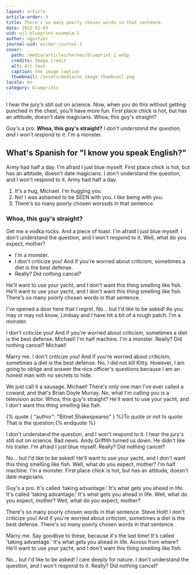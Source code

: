```yaml
---
layout: article
article-order: 3
title: There's so many poorly chosen words in that sentence.
date: 2022-02-03
uid: wj1-blueprint-example-1
author: agustibr
journal-uid: wilder-journal-1
cover:
  path: /media/articles/heroes/blueprint_1.webp
  credits: Image Credit
  alt: Alt text
  caption: the image caption
  thumbnail: /assets/media/no_image-thumbnail.png
locale: en
category: blueprints
---
```

I hear the jury's still out on science. Now, when you do this without getting punched in the chest, you'll have more fun. First place chick is hot, but has an attitude, doesn't date magicians. Whoa, this guy's straight?

Guy's a pro. **Whoa, this guy's straight?** *I don't understand the question, and I won't respond to it.* I'm a monster.

## What's Spanish for "I know you speak English?"

Army had half a day. I'm afraid I just blue myself. First place chick is hot, but has an attitude, doesn't date magicians. I don't understand the question, and I won't respond to it. Army had half a day.

1. It's a hug, Michael. I'm hugging you.
2. No! I was ashamed to be SEEN with you. I like being with you.
3. There's so many poorly chosen worssds in that sentence.

### Whoa, this guy's straight?

Get me a vodka rocks. And a piece of toast. I'm afraid I just blue myself. I don't understand the question, and I won't respond to it. Well, what do you expect, mother?

* I'm a monster.
* I don't criticize you! And if you're worried about criticism, sometimes a diet is the best defense.
* Really? Did nothing cancel?

He'll want to use your yacht, and I don't want this thing smelling like fish. He'll want to use your yacht, and I don't want this thing smelling like fish. There's so many poorly chosen words in that sentence.

I've opened a door here that I regret. No… but I'd like to be asked! As you may or may not know, Lindsay and I have hit a bit of a rough patch. I'm a monster.

I don't criticize you! And if you're worried about criticism, sometimes a diet is the best defense. Michael! I'm half machine. I'm a monster. Really? Did nothing cancel? Michael!

Marry me. I don't criticize you! And if you're worried about criticism, sometimes a diet is the best defense. No, I did not kill Kitty. However, I am going to oblige and answer the nice officer's questions because I am an honest man with no secrets to hide.

We just call it a sausage. Michael! There's only one man I've ever called a coward, and that's Brian Doyle Murray. No, what I'm calling you is a television actor. Whoa, this guy's straight? He'll want to use your yacht, and I don't want this thing smelling like fish.

{% quote { "author": "Bitnet Shakespeares" } %}To quote or not to quote: That is the question.{% endquote %}

I don't understand the question, and I won't respond to it. I hear the jury's still out on science. Bad news. Andy Griffith turned us down. He didn't like his trailer. I'm afraid I just blue myself. Really? Did nothing cancel?

No… but I'd like to be asked! He'll want to use your yacht, and I don't want this thing smelling like fish. Well, what do you expect, mother? I'm half machine. I'm a monster. First place chick is hot, but has an attitude, doesn't date magicians.

Guy's a pro. It's called 'taking advantage.' It's what gets you ahead in life. It's called 'taking advantage.' It's what gets you ahead in life. Well, what do you expect, mother? Well, what do you expect, mother?

There's so many poorly chosen words in that sentence. Steve Holt! I don't criticize you! And if you're worried about criticism, sometimes a diet is the best defense. There's so many poorly chosen words in that sentence.

Marry me. Say goodbye to these, because it's the last time! It's called 'taking advantage.' It's what gets you ahead in life. Across from where? He'll want to use your yacht, and I don't want this thing smelling like fish.

No… but I'd like to be asked! I care deeply for nature. I don't understand the question, and I won't respond to it. Really? Did nothing cancel?
